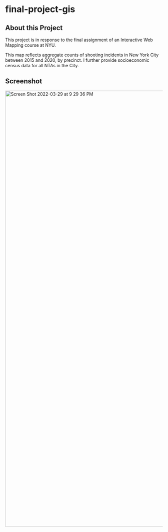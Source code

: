 # final-project-gis
 
 <h2>About this Project</h2>
 This project is in response to the final assignment of an Interactive Web Mapping course at NYU.
 
 This map reflects aggregate counts of shooting incidents in New York City between 2015 and 2020, by precinct. I further provide socioeconomic census data for all NTAs in the City.
 
 <h2>Screenshot</h2>
<img width="1390" alt="Screen Shot 2022-03-29 at 9 29 36 PM" src="https://user-images.githubusercontent.com/98977363/160732763-c8955f3b-eda3-4eea-aa9c-eafcfca319d6.png">
